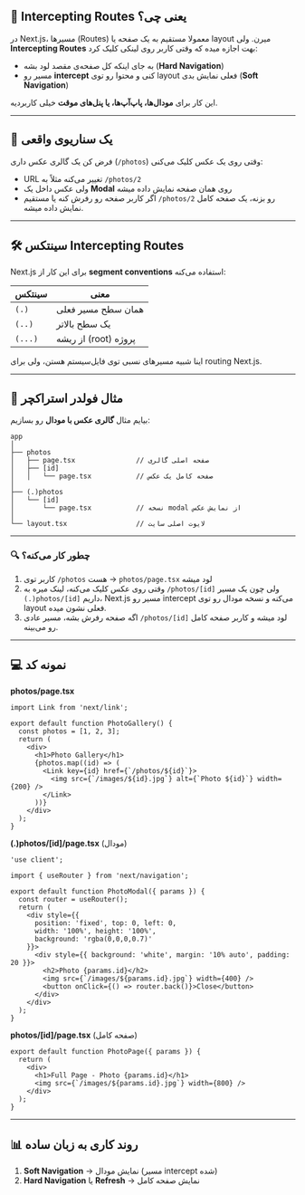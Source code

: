 ## 📌 Intercepting Routes یعنی چی؟

در Next.js، مسیرها (Routes) معمولا مستقیم به یک صفحه یا layout میرن.
ولی **Intercepting Routes** بهت اجازه میده که وقتی کاربر روی لینکی کلیک کرد:

* به جای اینکه کل صفحه‌ی مقصد لود بشه (**Hard Navigation**)
* مسیر رو **intercept** کنی و محتوا رو توی layout فعلی نمایش بدی (**Soft Navigation**)

این کار برای **مودال‌ها، پاپ‌آپ‌ها، یا پنل‌های موقت** خیلی کاربردیه.

---

## 🎯 یک سناریوی واقعی

فرض کن یک گالری عکس داری (`/photos`)
وقتی روی یک عکس کلیک می‌کنی:

* URL تغییر می‌کنه مثلاً به `/photos/2`
* ولی عکس داخل یک **Modal** روی همان صفحه نمایش داده میشه
* اگر کاربر صفحه رو رفرش کنه یا مستقیم `/photos/2` رو بزنه، یک صفحه کامل نمایش داده میشه.

---

## 🛠 سینتکس Intercepting Routes

Next.js برای این کار از **segment conventions** استفاده می‌کنه:

| سینتکس  | معنی                 |
| ------- | -------------------- |
| `(.)`   | همان سطح مسیر فعلی   |
| `(..)`  | یک سطح بالاتر        |
| `(...)` | از ریشه (root) پروژه |

اینا شبیه مسیرهای نسبی توی فایل‌سیستم هستن، ولی برای routing Next.js.

---

## 📂 مثال فولدر استراکچر

بیایم مثال **گالری عکس با مودال** رو بسازیم:

```
app
│
├── photos
│   ├── page.tsx               // صفحه اصلی گالری
│   ├── [id]
│   │   └── page.tsx           // صفحه کامل یک عکس
│
├── (.)photos
│   └── [id]
│       └── page.tsx           // نسخه modal از نمایش عکس
│
└── layout.tsx                 // لایوت اصلی سایت
```

---

### 🔍 چطور کار می‌کنه؟

1. کاربر توی `/photos` هست → `photos/page.tsx` لود میشه
2. وقتی روی عکس کلیک می‌کنه، لینک میره به `/photos/[id]` ولی چون یک مسیر `(.)photos/[id]` داریم، Next.js مسیر رو intercept می‌کنه و نسخه مودال رو توی layout فعلی نشون میده.
3. اگه صفحه رفرش بشه، مسیر عادی `/photos/[id]` لود میشه و کاربر صفحه کامل رو می‌بینه.

---

## 💻 نمونه کد

**photos/page.tsx**

```tsx
import Link from 'next/link';

export default function PhotoGallery() {
  const photos = [1, 2, 3];
  return (
    <div>
      <h1>Photo Gallery</h1>
      {photos.map((id) => (
        <Link key={id} href={`/photos/${id}`}>
          <img src={`/images/${id}.jpg`} alt={`Photo ${id}`} width={200} />
        </Link>
      ))}
    </div>
  );
}
```

**(.)photos/\[id]/page.tsx** (مودال)

```tsx
'use client';

import { useRouter } from 'next/navigation';

export default function PhotoModal({ params }) {
  const router = useRouter();
  return (
    <div style={{
      position: 'fixed', top: 0, left: 0,
      width: '100%', height: '100%',
      background: 'rgba(0,0,0,0.7)'
    }}>
      <div style={{ background: 'white', margin: '10% auto', padding: 20 }}>
        <h2>Photo {params.id}</h2>
        <img src={`/images/${params.id}.jpg`} width={400} />
        <button onClick={() => router.back()}>Close</button>
      </div>
    </div>
  );
}
```

**photos/\[id]/page.tsx** (صفحه کامل)

```tsx
export default function PhotoPage({ params }) {
  return (
    <div>
      <h1>Full Page - Photo {params.id}</h1>
      <img src={`/images/${params.id}.jpg`} width={800} />
    </div>
  );
}
```

---

## 📊 روند کاری به زبان ساده

1. **Soft Navigation** → نمایش مودال (مسیر intercept شده)
2. **Hard Navigation** یا **Refresh** → نمایش صفحه کامل